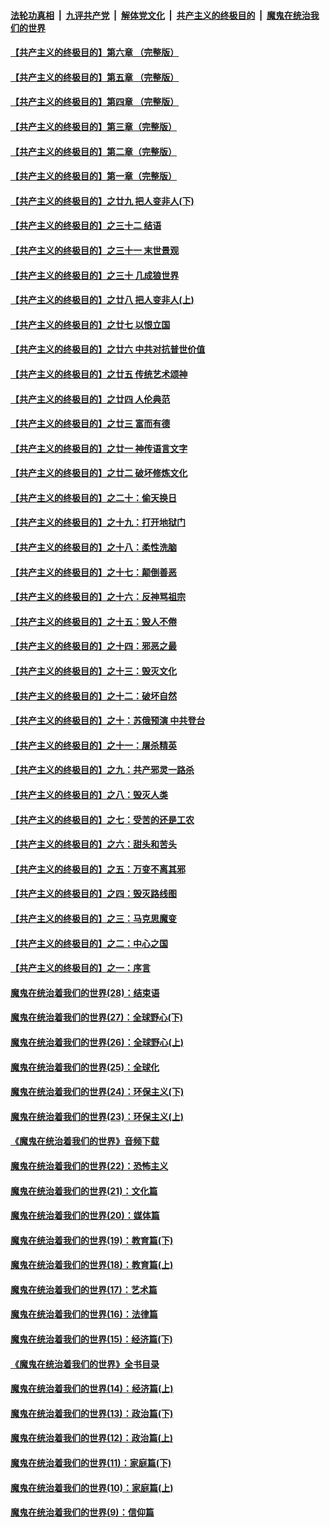####  [法轮功真相](../../../../basic/blob/master/README.md?t=09210600) &nbsp;|&nbsp; [九评共产党](../../../../9ping.md/blob/master/README.md?t=09210600) &nbsp;|&nbsp; [解体党文化](../../../../jtdwh.md/blob/master/README.md?t=09210600)  &nbsp;|&nbsp; [共产主义的终极目的](../../../../gczydzjmd.md/blob/master/README.md?t=09210600) &nbsp;|&nbsp; [魔鬼在统治我们的世界](../../../../mgztzwmdsj.md/blob/master/README.md?t=09210600) 

#### [【共产主义的终极目的】第六章 （完整版）](../pages/nsc422/n11428913.md?t=09210600) 

#### [【共产主义的终极目的】第五章 （完整版）](../pages/nsc422/n11428912.md?t=09210600) 

#### [【共产主义的终极目的】第四章 （完整版）](../pages/nsc422/n11428907.md?t=09210600) 

#### [【共产主义的终极目的】第三章（完整版）](../pages/nsc422/n11428848.md?t=09210600) 

#### [【共产主义的终极目的】第二章（完整版）](../pages/nsc422/n11428831.md?t=09210600) 

#### [【共产主义的终极目的】第一章（完整版）](../pages/nsc422/n11417651.md?t=09210600) 

#### [【共产主义的终极目的】之廿九 把人变非人(下)](../pages/nsc422/n11344140.md?t=09210600) 

#### [【共产主义的终极目的】之三十二 结语](../pages/nsc422/n11360535.md?t=09210600) 

#### [【共产主义的终极目的】之三十一 末世景观](../pages/nsc422/n11351129.md?t=09210600) 

#### [【共产主义的终极目的】之三十 几成狼世界](../pages/nsc422/n11348280.md?t=09210600) 

#### [【共产主义的终极目的】之廿八 把人变非人(上)](../pages/nsc422/n11340492.md?t=09210600) 

#### [【共产主义的终极目的】之廿七 以恨立国](../pages/nsc422/n11336944.md?t=09210600) 

#### [【共产主义的终极目的】之廿六 中共对抗普世价值](../pages/nsc422/n11324785.md?t=09210600) 

#### [【共产主义的终极目的】之廿五 传统艺术颂神](../pages/nsc422/n11296396.md?t=09210600) 

#### [【共产主义的终极目的】之廿四 人伦典范](../pages/nsc422/n11296397.md?t=09210600) 

#### [【共产主义的终极目的】之廿三 富而有德](../pages/nsc422/n11283598.md?t=09210600) 

#### [【共产主义的终极目的】之廿一 神传语言文字](../pages/nsc422/n11263265.md?t=09210600) 

#### [【共产主义的终极目的】之廿二 破坏修炼文化](../pages/nsc422/n11245728.md?t=09210600) 

#### [【共产主义的终极目的】之二十：偷天换日](../pages/nsc422/n11238846.md?t=09210600) 

#### [【共产主义的终极目的】之十九：打开地狱门](../pages/nsc422/n11206376.md?t=09210600) 

#### [【共产主义的终极目的】之十八：柔性洗脑](../pages/nsc422/n11199994.md?t=09210600) 

#### [【共产主义的终极目的】之十七：颠倒善恶](../pages/nsc422/n11179782.md?t=09210600) 

#### [【共产主义的终极目的】之十六：反神骂祖宗](../pages/nsc422/n11166798.md?t=09210600) 

#### [【共产主义的终极目的】之十五：毁人不倦](../pages/nsc422/n11166792.md?t=09210600) 

#### [【共产主义的终极目的】之十四：邪恶之最](../pages/nsc422/n11150249.md?t=09210600) 

#### [【共产主义的终极目的】之十三：毁灭文化](../pages/nsc422/n11135227.md?t=09210600) 

#### [【共产主义的终极目的】之十二：破坏自然](../pages/nsc422/n11135214.md?t=09210600) 

#### [【共产主义的终极目的】之十：苏俄预演 中共登台](../pages/nsc422/n11118424.md?t=09210600) 

#### [【共产主义的终极目的】之十一：屠杀精英](../pages/nsc422/n11118442.md?t=09210600) 

#### [【共产主义的终极目的】之九：共产邪灵一路杀](../pages/nsc422/n11114139.md?t=09210600) 

#### [【共产主义的终极目的】之八：毁灭人类](../pages/nsc422/n11108503.md?t=09210600) 

#### [【共产主义的终极目的】之七：受苦的还是工农](../pages/nsc422/n11101809.md?t=09210600) 

#### [【共产主义的终极目的】之六：甜头和苦头](../pages/nsc422/n11096971.md?t=09210600) 

#### [【共产主义的终极目的】之五：万变不离其邪](../pages/nsc422/n11091285.md?t=09210600) 

#### [【共产主义的终极目的】之四：毁灭路线图](../pages/nsc422/n11086284.md?t=09210600) 

#### [【共产主义的终极目的】之三：马克思魔变](../pages/nsc422/n11061941.md?t=09210600) 

#### [【共产主义的终极目的】之二：中心之国](../pages/nsc422/n11047728.md?t=09210600) 

#### [【共产主义的终极目的】之一：序言](../pages/nsc422/n11086077.md?t=09210600) 

#### [魔鬼在统治着我们的世界(28)：结束语](../pages/nsc422/n10936246.md?t=09210600) 

#### [魔鬼在统治着我们的世界(27)：全球野心(下)](../pages/nsc422/n10928319.md?t=09210600) 

#### [魔鬼在统治着我们的世界(26)：全球野心(上)](../pages/nsc422/n10900318.md?t=09210600) 

#### [魔鬼在统治着我们的世界(25)：全球化](../pages/nsc422/n10788205.md?t=09210600) 

#### [魔鬼在统治着我们的世界(24)：环保主义(下)](../pages/nsc422/n10695307.md?t=09210600) 

#### [魔鬼在统治着我们的世界(23)：环保主义(上)](../pages/nsc422/n10688613.md?t=09210600) 

#### [《魔鬼在统治着我们的世界》音频下载](../pages/nsc422/n10635553.md?t=09210600) 

#### [魔鬼在统治着我们的世界(22)：恐怖主义](../pages/nsc422/n10614727.md?t=09210600) 

#### [魔鬼在统治着我们的世界(21)：文化篇](../pages/nsc422/n10597706.md?t=09210600) 

#### [魔鬼在统治着我们的世界(20)：媒体篇](../pages/nsc422/n10586579.md?t=09210600) 

#### [魔鬼在统治着我们的世界(19)：教育篇(下)](../pages/nsc422/n10564808.md?t=09210600) 

#### [魔鬼在统治着我们的世界(18)：教育篇(上)](../pages/nsc422/n10526970.md?t=09210600) 

#### [魔鬼在统治着我们的世界(17)：艺术篇](../pages/nsc422/n10499093.md?t=09210600) 

#### [魔鬼在统治着我们的世界(16)：法律篇](../pages/nsc422/n10485969.md?t=09210600) 

#### [魔鬼在统治着我们的世界(15)：经济篇(下)](../pages/nsc422/n10469975.md?t=09210600) 

#### [《魔鬼在统治着我们的世界》全书目录](../pages/nsc422/n10464261.md?t=09210600) 

#### [魔鬼在统治着我们的世界(14)：经济篇(上)](../pages/nsc422/n10457370.md?t=09210600) 

#### [魔鬼在统治着我们的世界(13)：政治篇(下)](../pages/nsc422/n10448270.md?t=09210600) 

#### [魔鬼在统治着我们的世界(12)：政治篇(上)](../pages/nsc422/n10444576.md?t=09210600) 

#### [魔鬼在统治着我们的世界(11)：家庭篇(下)](../pages/nsc422/n10440961.md?t=09210600) 

#### [魔鬼在统治着我们的世界(10)：家庭篇(上)](../pages/nsc422/n10435448.md?t=09210600) 

#### [魔鬼在统治着我们的世界(9)：信仰篇](../pages/nsc422/n10432159.md?t=09210600) 

